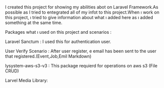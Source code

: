 I created this project for showing my abilities abot on Laravel Framework.As possible as I tried to entegrated all of my infot to this project.When ı work on this project, ı tried to give information about what ı added here as ı added something at the same time.

Packages what ı used on this project and scenarios :

Laravel Sanctum : I used this for authentication user.

User Verify Scenario : After user register, e email has been sent to the user that registered.(Event,Job,Emil Markdown)

lysystem-aws-s3-v3 : This package requierd for operations on aws s3 (File CRUD)

Larvel Media Library:


